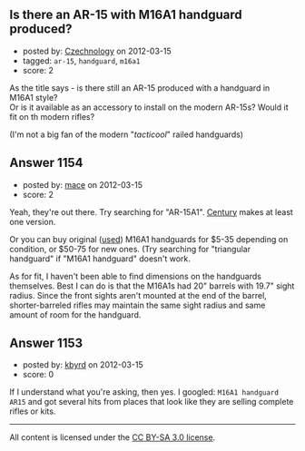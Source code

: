 ## Is there an AR-15 with M16A1 handguard produced?

- posted by: [Czechnology](https://stackexchange.com/users/-1/101-czechnology) on 2012-03-15
- tagged: `ar-15`, `handguard`, `m16a1`
- score: 2

<p>As the title says - is there still an AR-15 produced with a handguard in M16A1 style?<br>
Or is it available as an accessory to install on the modern AR-15s? Would it fit on th modern rifles?</p>

<p>(I'm not a big fan of the modern "<em>tacticool</em>" railed handguards)</p>



## Answer 1154

- posted by: [mace](https://stackexchange.com/users/-1/163-mace) on 2012-03-15
- score: 2

<p>Yeah, they're out there. Try searching for "AR-15A1". <a href="http://www.centuryarms.biz/proddetail.asp?prod=RI1619CA-X" rel="nofollow">Century</a> makes at least one version.</p>

<p>Or you can buy original (<a href="http://www.gunthings.com/ar15.htm" rel="nofollow">used</a>) M16A1 handguards for $5-35 depending on condition, or $50-75 for new ones. (Try searching for "triangular handguard" if "M16A1 handguard" doesn't work.</p>

<p>As for fit, I haven't been able to find dimensions on the handguards themselves. Best I can do is that the M16A1s had 20" barrels with 19.7" sight radius. Since the front sights aren't mounted at the end of the barrel, shorter-barreled rifles may maintain the same sight radius and same amount of room for the handguard.</p>



## Answer 1153

- posted by: [kbyrd](https://stackexchange.com/users/-1/37-kbyrd) on 2012-03-15
- score: 0

<p>If I understand what you're asking, then yes. I googled: <code>M16A1 handguard AR15</code> and got several hits from places that look like they are selling complete rifles or kits.</p>




---

All content is licensed under the [CC BY-SA 3.0 license](https://creativecommons.org/licenses/by-sa/3.0/).
